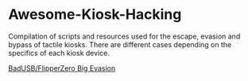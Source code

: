 # Awesome-Kiosk-Hacking
Compilation of scripts and resources used for the escape, evasion and bypass of tactile kiosks. There are different cases depending on the specifics of each kiosk device.

[BadUSB/FlipperZero Big Evasion](https://github.com/nocomp/Kiosk-evasion-BADUsb-Bruteforce)
